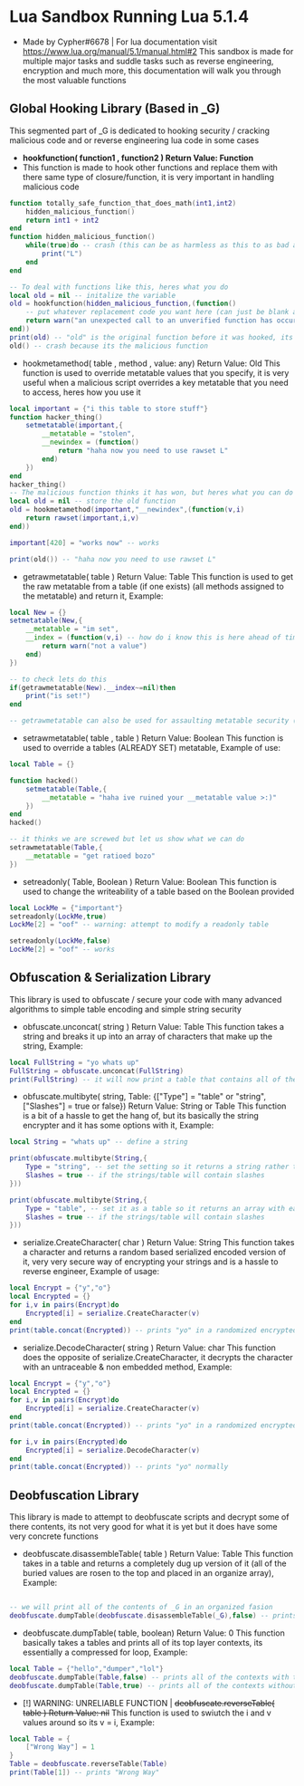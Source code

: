 # Lua Sandbox Running Lua 5.1.4
* Made by Cypher#6678 | For lua documentation visit https://www.lua.org/manual/5.1/manual.html#2
This sandbox is made for multiple major tasks and suddle tasks such as reverse engineering, encryption and much more, this documentation will walk you through the most valuable functions

## Global Hooking Library (Based in _G)
This segmented part of _G is dedicated to hooking security / cracking malicious code and or reverse engineering lua code in some cases

* **hookfunction( function1 , function2 ) Return Value: Function**
* This function is made to hook other functions and replace them with there same type of closure/function, it is very important in handling malicious code
```lua
function totally_safe_function_that_does_math(int1,int2)
	hidden_malicious_function()
	return int1 + int2
end
function hidden_malicious_function()
	while(true)do -- crash (this can be as harmless as this to as bad as an ACE exploit on the sandbox
		print("L")
	end
end

-- To deal with functions like this, heres what you do
local old = nil -- initalize the variable
old = hookfunction(hidden_malicious_function,(function()
	-- put whatever replacement code you want here (can just be blank aswell
	return warn("an unexpected call to an unverified function has occured")
end))
print(old) -- "old" is the original function before it was hooked, its the malicious function basically
old() -- crash because its the malicious function
```

* hookmetamethod( table , method , value: any) Return Value: Old
This function is used to override metatable values that you specify, it is very useful when a malicious script overrides a key metatable that you need to access, heres how you use it
```lua
local important = {"i this table to store stuff"}
function hacker_thing()
	setmetatable(important,{
		__metatable = "stolen",
		__newindex = (function()
			return "haha now you need to use rawset L"
		end)
	})
end
hacker_thing()
-- The malicious function thinks it has won, but heres what you can do to override it
local old = nil -- store the old function 
old = hookmetamethod(important,"__newindex",(function(v,i)
	return rawset(important,i,v)
end))

important[420] = "works now" -- works

print(old()) -- "haha now you need to use rawset L"
```

* getrawmetatable( table ) Return Value: Table
This function is used to get the raw metatable from a table (if one exists) (all methods assigned to the metatable) and return it, Example:
```lua
local New = {}
setmetatable(New,{
	__metatable = "im set",
	__index = (function(v,i) -- how do i know this is here ahead of time?
		return warn("not a value")
	end)
})

-- to check lets do this
if(getrawmetatable(New).__index~=nil)then
	print("is set!")
end

-- getrawmetatable can also be used for assaulting metatable security (similar to hookmetamethod or setrawmetatable
```

* setrawmetatable( table , table ) Return Value: Boolean
This function is used to override a tables (ALREADY SET) metatable, Example of use:
```lua
local Table = {}

function hacked()
	setmetatable(Table,{
		__metatable = "haha ive ruined your __metatable value >:)"
	})
end
hacked()

-- it thinks we are screwed but let us show what we can do
setrawmetatable(Table,{
	__metatable = "get ratioed bozo"
})
```

* setreadonly( Table, Boolean ) Return Value: Boolean
This function is used to change the writeability of a table based on the Boolean provided
```lua
local LockMe = {"important"}
setreadonly(LockMe,true)
LockMe[2] = "oof" -- warning: attempt to modify a readonly table

setreadonly(LockMe,false)
LockMe[2] = "oof" -- works
```

## Obfuscation & Serialization Library
This library is used to obfuscate / secure your code with many advanced algorithms to simple table encoding and simple string security

* obfuscate.unconcat( string ) Return Value: Table
This function takes a string and breaks it up into an array of characters that make up the string, Example:
```lua
local FullString = "yo whats up"
FullString = obfuscate.unconcat(FullString)
print(FullString) -- it will now print a table that contains all of the characters in FullString
```

* obfuscate.multibyte( string, Table: {["Type"] = "table" or "string", ["Slashes"] = true or false}) Return Value: String or Table
This function is a bit of a hassle to get the hang of, but its basically the string encrypter and it has some options with it, Example:
```lua
local String = "whats up" -- define a string

print(obfuscate.multibyte(String,{
	Type = "string", -- set the setting so it returns a string rather then a table of the encrypted chars
	Slashes = true -- if the strings/table will contain slashes
}))

print(obfuscate.multibyte(String,{
	Type = "table", -- set it as a table so it returns an array with each index containing a small string being the encrypted char
	Slashes = true -- if the strings/table will contain slashes
}))
```

* serialize.CreateCharacter( char ) Return Value: String
This function takes a character and returns a random based serialized encoded version of it, very very secure way of encrypting your strings and is a hassle to reverse engineer, Example of usage:
```lua
local Encrypt = {"y","o"}
local Encrypted = {}
for i,v in pairs(Encrypt)do
	Encrypted[i] = serialize.CreateCharacter(v)
end
print(table.concat(Encrypted)) -- prints "yo" in a randomized encrypted form
```

* serialize.DecodeCharacter( string ) Return Value: char
This function does the opposite of serialize.CreateCharacter, it decrypts the character with an untraceable & non embedded method, Example:
```lua
local Encrypt = {"y","o"}
local Encrypted = {}
for i,v in pairs(Encrypt)do
	Encrypted[i] = serialize.CreateCharacter(v)
end
print(table.concat(Encrypted)) -- prints "yo" in a randomized encrypted form

for i,v in pairs(Encrypted)do
	Encrypted[i] = serialize.DecodeCharacter(v)
end
print(table.concat(Encrypted)) -- prints "yo" normally
```

## Deobfuscation Library
This library is made to attempt to deobfuscate scripts and decrypt some of there contents, its not very good for what it is yet but it does have some very concrete functions

* deobfuscate.disassembleTable( table ) Return Value: Table
This function takes in a table and returns a completely dug up version of it (all of the buried values are rosen to the top and placed in an organize array), Example:
```lua

-- we will print all of the contents of _G in an organized fasion
deobfuscate.dumpTable(deobfuscate.disassembleTable(_G),false) -- prints all of _G
```

* deobfuscate.dumpTable( table, boolean) Return Value: 0
This function basically takes a tables and prints all of its top layer contexts, its essentially a compressed for loop, Example:
```lua
local Table = {"hello","dumper","lol"}
deobfuscate.dumpTable(Table,false) -- prints all of the contexts with the index
deobfuscate.dumpTable(Table,true) -- prints all of the contexts without the index
```

* [!] WARNING: UNRELIABLE FUNCTION | ~~deobfuscate.reverseTable( table ) Return Value: nil~~
This function is used to swiutch the i and v values around so its v = i, Example:
```lua
local Table = {
	["Wrong Way"] = 1
}
Table = deobfuscate.reverseTable(Table)
print(Table[1]) -- prints "Wrong Way"
```
